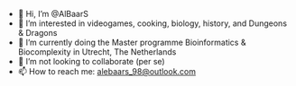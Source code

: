 - 👋 Hi, I’m @AlBaarS
- 👀 I’m interested in videogames, cooking, biology, history, and Dungeons & Dragons
- 🌱 I’m currently doing the Master programme Bioinformatics & Biocomplexity in Utrecht, The Netherlands
- 💞️ I’m not looking to collaborate (per se)
- 📫 How to reach me: alebaars_98@outlook.com

<!---
AlBaarS/AlBaarS is a ✨ special ✨ repository because its `README.md` (this file) appears on your GitHub profile.
You can click the Preview link to take a look at your changes.
--->
